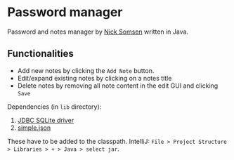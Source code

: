 # Password manager
Password and notes manager by [Nick Somsen](mailto:nicksomsen@gmail.com) written in Java.

## Functionalities
- Add new notes by clicking the `Add Note` button.
- Edit/expand existing notes by clicking on a notes title
- Delete notes by removing all note content in the edit GUI and clicking `Save`


Dependencies (in `lib` directory):
1. [JDBC SQLite driver](https://mvnrepository.com/artifact/org.xerial/sqlite-jdbc)
2. [simple.json](https://code.google.com/archive/p/json-simple/downloads)

These have to be added to the classpath. 
IntelliJ: `File > Project Structure > Libraries > + > Java > select jar`.
